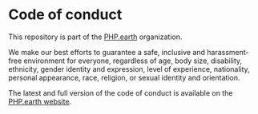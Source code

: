 # Code of conduct

This repository is part of the [PHP.earth](https://github.com/phpearth) organization.

We make our best efforts to guarantee a safe, inclusive and harassment-free
environment for everyone, regardless of age, body size, disability, ethnicity,
gender identity and expression, level of experience, nationality, personal
appearance, race, religion, or sexual identity and orientation.

The latest and full version of the code of conduct is available on the
[PHP.earth website](https://conduct.php.earth/).
